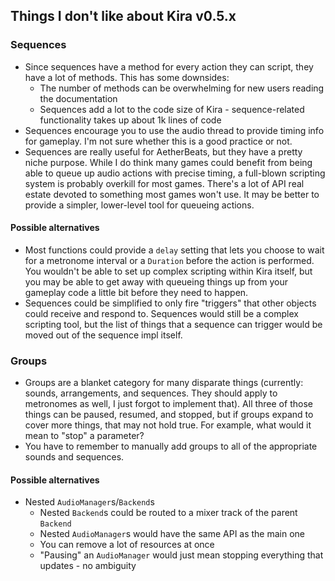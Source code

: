 ## Things I don't like about Kira v0.5.x

### Sequences
- Since sequences have a method for every action they can script,
they have a lot of methods. This has some downsides:
  - The number of methods can be overwhelming for new users
  reading the documentation
  - Sequences add a lot to the code size of Kira - sequence-related
  functionality takes up about 1k lines of code
- Sequences encourage you to use the audio thread to provide timing
info for gameplay. I'm not sure whether this is a good practice or
not.
- Sequences are really useful for AetherBeats, but they have a pretty
niche purpose. While I do think many games could benefit from being
able to queue up audio actions with precise timing, a full-blown
scripting system is probably overkill for most games. There's a lot of
API real estate devoted to something most games won't use. It may
be better to provide a simpler, lower-level tool for queueing actions.

#### Possible alternatives
- Most functions could provide a `delay` setting that lets you choose
to wait for a metronome interval or a `Duration` before the action
is performed. You wouldn't be able to set up complex scripting within
Kira itself, but you may be able to get away with queueing things
up from your gameplay code a little bit before they need to happen.
- Sequences could be simplified to only fire "triggers" that other
objects could receive and respond to. Sequences would still be a
complex scripting tool, but the list of things that a sequence can
trigger would be moved out of the sequence impl itself.

### Groups
- Groups are a blanket category for many disparate things (currently:
sounds, arrangements, and sequences. They should apply to metronomes
as well, I just forgot to implement that). All three of those things
can be paused, resumed, and stopped, but if groups expand to cover
more things, that may not hold true. For example, what would it mean
to "stop" a parameter?
- You have to remember to manually add groups to all of the appropriate
sounds and sequences.

#### Possible alternatives
- Nested `AudioManager`s/`Backend`s
  - Nested `Backend`s could be routed to a mixer track of the parent
  `Backend`
  - Nested `AudioManager`s would have the same API as the main one
  - You can remove a lot of resources at once
  - "Pausing" an `AudioManager` would just mean stopping everything
  that updates - no ambiguity
